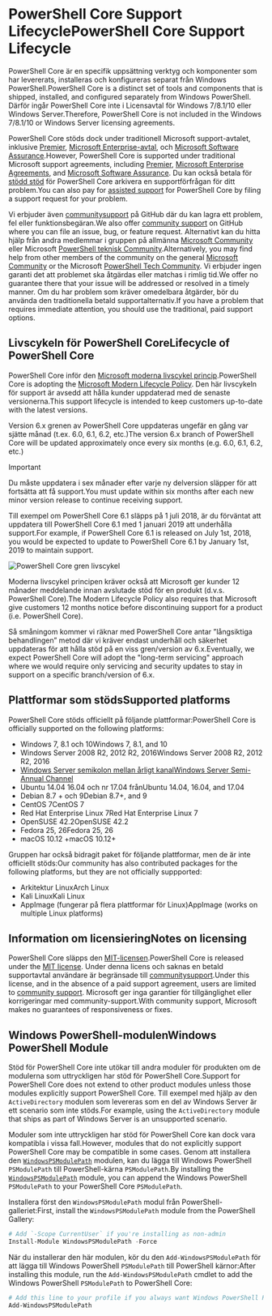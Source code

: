 # <a name="powershell-core-support-lifecycle"></a><span data-ttu-id="546c0-101">PowerShell Core Support Lifecycle</span><span class="sxs-lookup"><span data-stu-id="546c0-101">PowerShell Core Support Lifecycle</span></span>

<span data-ttu-id="546c0-102">PowerShell Core är en specifik uppsättning verktyg och komponenter som har levererats, installeras och konfigureras separat från Windows PowerShell.</span><span class="sxs-lookup"><span data-stu-id="546c0-102">PowerShell Core is a distinct set of tools and components that is shipped, installed, and configured separately from Windows PowerShell.</span></span>
<span data-ttu-id="546c0-103">Därför ingår PowerShell Core inte i Licensavtal för Windows 7/8.1/10 eller Windows Server.</span><span class="sxs-lookup"><span data-stu-id="546c0-103">Therefore, PowerShell Core is not included in the Windows 7/8.1/10 or Windows Server licensing agreements.</span></span>

<span data-ttu-id="546c0-104">PowerShell Core stöds dock under traditionell Microsoft support-avtalet, inklusive [Premier][], [Microsoft Enterprise-avtal][enterprise-agreement], och [Microsoft Software Assurance][assurance].</span><span class="sxs-lookup"><span data-stu-id="546c0-104">However, PowerShell Core is supported under traditional Microsoft support agreements, including [Premier][], [Microsoft Enterprise Agreements][enterprise-agreement], and [Microsoft Software Assurance][assurance].</span></span>
<span data-ttu-id="546c0-105">Du kan också betala för [stödd stöd][] för PowerShell Core arkivera en supportförfrågan för ditt problem.</span><span class="sxs-lookup"><span data-stu-id="546c0-105">You can also pay for [assisted support][] for PowerShell Core by filing a support request for your problem.</span></span>

<span data-ttu-id="546c0-106">Vi erbjuder även [communitysupport][] på GitHub där du kan lagra ett problem, fel eller funktionsbegäran.</span><span class="sxs-lookup"><span data-stu-id="546c0-106">We also offer [community support][] on GitHub where you can file an issue, bug, or feature request.</span></span>
<span data-ttu-id="546c0-107">Alternativt kan du hitta hjälp från andra medlemmar i gruppen på allmänna [Microsoft Community][] eller Microsoft [PowerShell teknisk Community][].</span><span class="sxs-lookup"><span data-stu-id="546c0-107">Alternatively, you may find help from other members of the community on the general [Microsoft Community][] or the Microsoft [PowerShell Tech Community][].</span></span>
<span data-ttu-id="546c0-108">Vi erbjuder ingen garanti det att problemet ska åtgärdas eller matchas i rimlig tid.</span><span class="sxs-lookup"><span data-stu-id="546c0-108">We offer no guarantee there that your issue will be addressed or resolved in a timely manner.</span></span>
<span data-ttu-id="546c0-109">Om du har problem som kräver omedelbara åtgärder, bör du använda den traditionella betald supportalternativ.</span><span class="sxs-lookup"><span data-stu-id="546c0-109">If you have a problem that requires immediate attention, you should use the traditional, paid support options.</span></span>

## <a name="lifecycle-of-powershell-core"></a><span data-ttu-id="546c0-110">Livscykeln för PowerShell Core</span><span class="sxs-lookup"><span data-stu-id="546c0-110">Lifecycle of PowerShell Core</span></span>

<span data-ttu-id="546c0-111">PowerShell Core inför den [Microsoft moderna livscykel princip][modern].</span><span class="sxs-lookup"><span data-stu-id="546c0-111">PowerShell Core is adopting the [Microsoft Modern Lifecycle Policy][modern].</span></span>
<span data-ttu-id="546c0-112">Den här livscykeln för support är avsedd att hålla kunder uppdaterad med de senaste versionerna.</span><span class="sxs-lookup"><span data-stu-id="546c0-112">This support lifecycle is intended to keep customers up-to-date with the latest versions.</span></span>

<span data-ttu-id="546c0-113">Version 6.x grenen av PowerShell Core uppdateras ungefär en gång var sjätte månad (t.ex. 6.0, 6.1, 6.2, etc.)</span><span class="sxs-lookup"><span data-stu-id="546c0-113">The version 6.x branch of PowerShell Core will be updated approximately once every six months (e.g. 6.0, 6.1, 6.2, etc.)</span></span>

> [!IMPORTANT]
> <span data-ttu-id="546c0-114">Du måste uppdatera i sex månader efter varje ny delversion släpper för att fortsätta att få support.</span><span class="sxs-lookup"><span data-stu-id="546c0-114">You must update within six months after each new minor version release to continue receiving support.</span></span>

<span data-ttu-id="546c0-115">Till exempel om PowerShell Core 6.1 släpps på 1 juli 2018, är du förväntat att uppdatera till PowerShell Core 6.1 med 1 januari 2019 att underhålla support.</span><span class="sxs-lookup"><span data-stu-id="546c0-115">For example, if PowerShell Core 6.1 is released on July 1st, 2018, you would be expected to update to PowerShell Core 6.1 by January 1st, 2019 to maintain support.</span></span>

![PowerShell Core gren livscykel][lifecycle-chart]

<span data-ttu-id="546c0-117">Moderna livscykel principen kräver också att Microsoft ger kunder 12 månader meddelande innan avslutade stöd för en produkt (d.v.s. PowerShell Core).</span><span class="sxs-lookup"><span data-stu-id="546c0-117">The Modern Lifecycle Policy also requires that Microsoft give customers 12 months notice before discontinuing support for a product (i.e. PowerShell Core).</span></span>

<span data-ttu-id="546c0-118">Så småningom kommer vi räknar med PowerShell Core antar ”långsiktiga behandlingen” metod där vi kräver endast underhåll och säkerhet uppdateras för att hålla stöd på en viss gren/version av 6.x.</span><span class="sxs-lookup"><span data-stu-id="546c0-118">Eventually, we expect PowerShell Core will adopt the "long-term servicing" approach where we would require only servicing and security updates to stay in support on a specific branch/version of 6.x.</span></span>

## <a name="supported-platforms"></a><span data-ttu-id="546c0-119">Plattformar som stöds</span><span class="sxs-lookup"><span data-stu-id="546c0-119">Supported platforms</span></span>

<span data-ttu-id="546c0-120">PowerShell Core stöds officiellt på följande plattformar:</span><span class="sxs-lookup"><span data-stu-id="546c0-120">PowerShell Core is officially supported on the following platforms:</span></span>

* <span data-ttu-id="546c0-121">Windows 7, 8.1 och 10</span><span class="sxs-lookup"><span data-stu-id="546c0-121">Windows 7, 8.1, and 10</span></span>
* <span data-ttu-id="546c0-122">Windows Server 2008 R2, 2012 R2, 2016</span><span class="sxs-lookup"><span data-stu-id="546c0-122">Windows Server 2008 R2, 2012 R2, 2016</span></span>
* <span data-ttu-id="546c0-123">[Windows Server semikolon mellan årligt kanal][semi-annual]</span><span class="sxs-lookup"><span data-stu-id="546c0-123">[Windows Server Semi-Annual Channel][semi-annual]</span></span>
* <span data-ttu-id="546c0-124">Ubuntu 14.04 16.04 och nr 17.04 från</span><span class="sxs-lookup"><span data-stu-id="546c0-124">Ubuntu 14.04, 16.04, and 17.04</span></span>
* <span data-ttu-id="546c0-125">Debian 8.7 + och 9</span><span class="sxs-lookup"><span data-stu-id="546c0-125">Debian 8.7+, and 9</span></span>
* <span data-ttu-id="546c0-126">CentOS 7</span><span class="sxs-lookup"><span data-stu-id="546c0-126">CentOS 7</span></span>
* <span data-ttu-id="546c0-127">Red Hat Enterprise Linux 7</span><span class="sxs-lookup"><span data-stu-id="546c0-127">Red Hat Enterprise Linux 7</span></span>
* <span data-ttu-id="546c0-128">OpenSUSE 42.2</span><span class="sxs-lookup"><span data-stu-id="546c0-128">OpenSUSE 42.2</span></span>
* <span data-ttu-id="546c0-129">Fedora 25, 26</span><span class="sxs-lookup"><span data-stu-id="546c0-129">Fedora 25, 26</span></span>
* <span data-ttu-id="546c0-130">macOS 10.12 +</span><span class="sxs-lookup"><span data-stu-id="546c0-130">macOS 10.12+</span></span>

<span data-ttu-id="546c0-131">Gruppen har också bidragit paket för följande plattformar, men de är inte officiellt stöds:</span><span class="sxs-lookup"><span data-stu-id="546c0-131">Our community has also contributed packages for the following platforms, but they are not officially suppported:</span></span>

* <span data-ttu-id="546c0-132">Arkitektur Linux</span><span class="sxs-lookup"><span data-stu-id="546c0-132">Arch Linux</span></span>
* <span data-ttu-id="546c0-133">Kali Linux</span><span class="sxs-lookup"><span data-stu-id="546c0-133">Kali Linux</span></span>
* <span data-ttu-id="546c0-134">AppImage (fungerar på flera plattformar för Linux)</span><span class="sxs-lookup"><span data-stu-id="546c0-134">AppImage (works on multiple Linux platforms)</span></span>

## <a name="notes-on-licensing"></a><span data-ttu-id="546c0-135">Information om licensiering</span><span class="sxs-lookup"><span data-stu-id="546c0-135">Notes on licensing</span></span>

<span data-ttu-id="546c0-136">PowerShell Core släpps den [MIT-licensen][].</span><span class="sxs-lookup"><span data-stu-id="546c0-136">PowerShell Core is released under the [MIT license][].</span></span>
<span data-ttu-id="546c0-137">Under denna licens och saknas en betald supportavtal användare är begränsade till [communitysupport][].</span><span class="sxs-lookup"><span data-stu-id="546c0-137">Under this license, and in the absence of a paid support agreement, users are limited to [community support][].</span></span>
<span data-ttu-id="546c0-138">Microsoft ger inga garantier för tillgänglighet eller korrigeringar med community-support.</span><span class="sxs-lookup"><span data-stu-id="546c0-138">With community support, Microsoft makes no guarantees of responsiveness or fixes.</span></span>

## <a name="windows-powershell-module"></a><span data-ttu-id="546c0-139">Windows PowerShell-modulen</span><span class="sxs-lookup"><span data-stu-id="546c0-139">Windows PowerShell Module</span></span>

<span data-ttu-id="546c0-140">Stöd för PowerShell Core inte utökar till andra moduler för produkten om de modulerna som uttryckligen har stöd för PowerShell Core.</span><span class="sxs-lookup"><span data-stu-id="546c0-140">Support for PowerShell Core does not extend to other product modules unless those modules explicitly support PowerShell Core.</span></span>
<span data-ttu-id="546c0-141">Till exempel med hjälp av den `ActiveDirectory` modulen som levereras som en del av Windows Server är ett scenario som inte stöds.</span><span class="sxs-lookup"><span data-stu-id="546c0-141">For example, using the `ActiveDirectory` module that ships as part of Windows Server is an unsupported scenario.</span></span>

<span data-ttu-id="546c0-142">Moduler som inte uttryckligen har stöd för PowerShell Core kan dock vara kompatibla i vissa fall.</span><span class="sxs-lookup"><span data-stu-id="546c0-142">However, modules that do not explicitly support PowerShell Core may be compatible in some cases.</span></span>
<span data-ttu-id="546c0-143">Genom att installera den [`WindowsPSModulePath`][] modulen, kan du lägga till Windows PowerShell `PSModulePath` till PowerShell-kärna `PSModulePath`.</span><span class="sxs-lookup"><span data-stu-id="546c0-143">By installing the [`WindowsPSModulePath`][] module, you can append the Windows PowerShell `PSModulePath` to your PowerShell Core `PSModulePath`.</span></span>

<span data-ttu-id="546c0-144">Installera först den `WindowsPSModulePath` modul från PowerShell-galleriet:</span><span class="sxs-lookup"><span data-stu-id="546c0-144">First, install the `WindowsPSModulePath` module from the PowerShell Gallery:</span></span>

```powershell
# Add `-Scope CurrentUser` if you're installing as non-admin 
Install-Module WindowsPSModulePath -Force
```

<span data-ttu-id="546c0-145">När du installerar den här modulen, kör du den `Add-WindowsPSModulePath` för att lägga till Windows PowerShell `PSModulePath` till PowerShell kärnor:</span><span class="sxs-lookup"><span data-stu-id="546c0-145">After installing this module, run the `Add-WindowsPSModulePath` cmdlet to add the Windows PowerShell `PSModulePath` to PowerShell Core:</span></span>

```powershell
# Add this line to your profile if you always want Windows PowerShell PSModulePath
Add-WindowsPSModulePath
```

[Premier]: https://www.microsoft.com/en-us/microsoftservices/support.aspx
[enterprise-agreement]: https://www.microsoft.com/en-us/licensing/licensing-programs/enterprise.aspx
[assurance]: https://www.microsoft.com/en-us/licensing/licensing-programs/software-assurance-default.aspx
[communitysupport]: https://github.com/powershell/powershell/issues
[community support]: https://github.com/powershell/powershell/issues
[Microsoft Community]: https://answers.microsoft.com/
[PowerShell teknisk Community]: https://techcommunity.microsoft.com/t5/PowerShell/ct-p/WindowsPowerShell
[PowerShell Tech Community]: https://techcommunity.microsoft.com/t5/PowerShell/ct-p/WindowsPowerShell
[stödd stöd]: https://support.microsoft.com/assistedsupportproducts
[assisted support]: https://support.microsoft.com/assistedsupportproducts
[modern]: https://support.microsoft.com/help/30881/modern-lifecycle-policy
[lifecycle-chart]: ./images/modern-lifecycle.png
[semi-annual]: https://docs.microsoft.com/windows-server/get-started/semi-annual-channel-overview
[MIT-licensen]: https://github.com/PowerShell/PowerShell/blob/master/LICENSE.txt
[MIT license]: https://github.com/PowerShell/PowerShell/blob/master/LICENSE.txt
['WindowsPSModulePath']: https://www.powershellgallery.com/packages/WindowsPSModulePath/
[`WindowsPSModulePath`]: https://www.powershellgallery.com/packages/WindowsPSModulePath/
